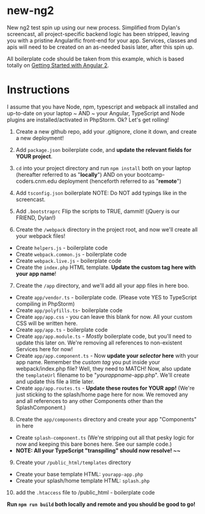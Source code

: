 # new-ng2
New ng2 test spin up using our new process. Simplified from Dylan's screencast, all project-specific backend logic has been stripped, leaving you with a pristine Angularific front-end for your app. Services, classes and apis will need to be created on an as-needed basis later, after this spin up.

All boilerplate code should be taken from this example, which is based totally on [Getting Started with Angular 2](https://bootcamp-coders.cnm.edu/screencasts/getting-started-with-angular2/).

# Instructions
I assume that you have Node, npm, typescript and webpack all installed and up-to-date on your laptop
~ AND ~
your Angular, TypeScript and Node plugins are installed/activated in PhpStorm. Ok? Let's get rolling!

1. Create a new github repo, add your .gitignore, clone it down, and create a new deployment!
2. Add `package.json` boilerplate code, and **update the relevant fields for YOUR project**.
3. `cd` into your project directory and run `npm install` both on your laptop (hereafter referred to as "**locally**") AND on your bootcamp-coders.cnm.edu deployment (henceforth referred to as "**remote**")
4. Add `tsconfig.json` boilerplate
NOTE: Do NOT add typings like in the screencast.

5. Add `.bootstraprc` Flip the scripts to TRUE, dammit! (jQuery is our FRIEND, Dylan!)

6. Create the `/webpack` directory in the project root, and now we'll create all your webpack files!
 - Create `helpers.js` - boilerplate code
 - Create `webpack.common.js` - boilerplate code
 - Create `webpack.live.js` - boilerplate code
 - Create the `index.php` HTML template. **Update the custom tag here with your app name**!

7. Create the `/app` directory, and we'll add all your app files in here boo.
 - Create `app/vendor.ts` - boilerplate code. (Please vote YES to TypeScript compiling in PhpStorm)
 - Create `app/polyfills.ts`- boilerplate code
 - Create `app/app.css` - you can leave this blank for now. All your custom CSS will be written here.
 - Create `app/app.ts` - boilerplate code
 - Create `app/app.module.ts` - *Mostly* boilerplate code, but you'll need to update this later on. We're removing all references to non-existent Services here for now!
 - Create `app/app.component.ts` - Now **update your *selector* here** with your app name. Remember the *custom tag* you put inside your webpack/index.php file? Well, they need to MATCH! Now, also update the `templateUrl` filename to be "*yourappname*-app.php". We'll create and update this file a little later. 
 - Create `app/app.routes.ts` - **Update these routes for YOUR app!** (We're just sticking to the splash/home page here for now. We removed any and all references to any other Components other than the SplashComponent.)

8. Create the `app/components` directory and create your app "Components" in here
 - Create `splash-component.ts` (We're stripping out all that pesky logic for now and keeping this bare bones here. See our sample code.)
 - **NOTE: All your TypeScript "transpiling" should now resolve! ~~**

9. Create your `/public_html/templates` directory
 - Create your base template HTML: `yourapp-app.php`
 - Create your splash/home template HTML: `splash.php`

10. add the `.htaccess` file to /public_html - boilerplate code

**Run `npm run build` both locally and remote and you should be good to go!**